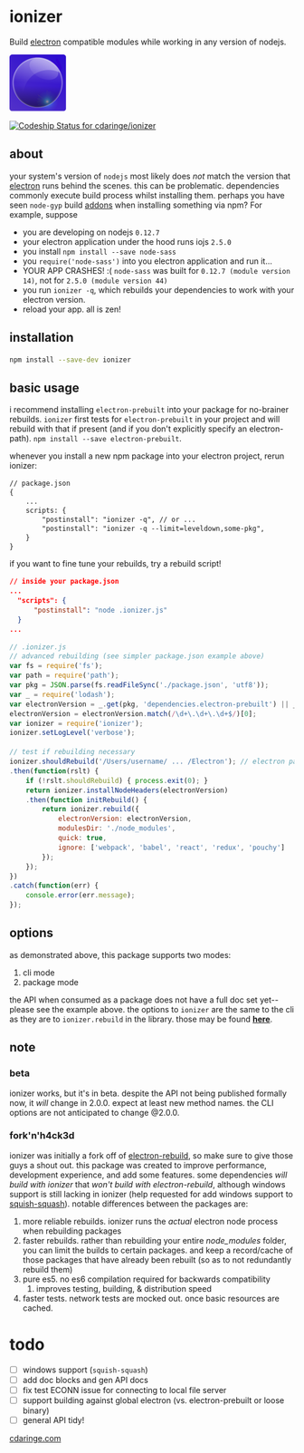 # ionizer

Build [electron](atom/electron) compatible modules while working in any version of nodejs.

<img width="100px" height="100px" src="img/ionizer_rounded.png"></img>

[ ![Codeship Status for cdaringe/ionizer](https://codeship.com/projects/f1c1b6b0-7bb1-0133-ed8b-3a9edbaef368/status?branch=master)](https://codeship.com/projects/119677)

## about
your system's version of `nodejs` most likely does _not_ match the version
that [electron](atom/electron) runs behind the scenes.  this can be problematic. dependencies commonly execute build process
whilst installing them.  perhaps you have seen `node-gyp` build [addons](https://nodejs.org/api/addons.html) when installing something via npm?
For example, suppose

- you are developing on nodejs `0.12.7`
- your electron application under the hood runs iojs `2.5.0`
- you install `npm install --save node-sass`
- you `require('node-sass')` into you electron application and run it...
- YOUR APP CRASHES! :(  `node-sass` was built for `0.12.7 (module version 14)`, not for `2.5.0 (module version 44)`
- you run `ionizer -q`, which rebuilds your dependencies to work with your electron version.
- reload your app.  all is zen!

## installation
```sh
npm install --save-dev ionizer
```

## basic usage
i recommend installing `electron-prebuilt` into your package for no-brainer rebuilds.
`ionizer` first tests for `electron-prebuilt` in your project and will rebuild with that if present (and if you don't explicitly specify an electron-path). `npm install --save electron-prebuilt`.

whenever you install a new npm package into your electron project, rerun ionizer:

```json2
// package.json
{
    ...
    scripts: {
        "postinstall": "ionizer -q", // or ...
        "postinstall": "ionizer -q --limit=leveldown,some-pkg",
    }
}
```

if you want to fine tune your rebuilds, try a rebuild script!

```json
// inside your package.json
...
  "scripts": {
      "postinstall": "node .ionizer.js"
  }
...
```

```js
// .ionizer.js
// advanced rebuilding (see simpler package.json example above)
var fs = require('fs');
var path = require('path');
var pkg = JSON.parse(fs.readFileSync('./package.json', 'utf8'));
var _ = require('lodash');
var electronVersion = _.get(pkg, 'dependencies.electron-prebuilt') || _.get(pkg, 'electron-version');
electronVersion = electronVersion.match(/\d+\.\d+\.\d+$/)[0];
var ionizer = require('ionizer');
ionizer.setLogLevel('verbose');

// test if rebuilding necessary
ionizer.shouldRebuild('/Users/username/ ... /Electron'); // electron path, see node_modules/electron-prebuilt/path.txt
.then(function(rslt) {
    if (!rslt.shouldRebuild) { process.exit(0); }
    return ionizer.installNodeHeaders(electronVersion)
    .then(function initRebuild() {
        return ionizer.rebuild({
            electronVersion: electronVersion,
            modulesDir: './node_modules',
            quick: true,
            ignore: ['webpack', 'babel', 'react', 'redux', 'pouchy']
        });
    });
})
.catch(function(err) {
    console.error(err.message);
});

```

## options
as demonstrated above, this package supports two modes:

1. cli mode
1. package mode

the API when consumed as a package does not have a full doc set yet--please see the example above.  the options to `ionizer` are the same to the cli as they are to `ionizer.rebuild` in the library.  those may be found **[here](https://github.com/cdaringe/ionizer/blob/master/lib/cli.js#L21)**.

## note

### beta
ionizer works, but it's in beta.  despite the API not being published formally now,
it _will_ change in 2.0.0.  expect at least new method names.  the CLI options are not anticipated to change @2.0.0.

### fork'n'h4ck3d
ionizer was initially a fork off of [electron-rebuild](electronjs/electronjs-rebuild), so make sure to give those guys a shout out.  this package was created to improve performance, development experience, and add some features.  some dependencies _will build with ionizer_ that _won't build with electron-rebuild_, although windows support is still lacking in ionizer (help requested for add windows support to [squish-squash](https://github.com/cdaringe/squish-squash)).  notable differences between the packages are:

1. more reliable rebuilds.  ionizer runs the _actual_ electron node process when rebuilding packages
1. faster rebuilds.  rather than rebuilding your entire _node_modules_ folder, you can limit the builds to certain packages.  and keep a record/cache of those packages that have already been rebuilt (so as to not redundantly rebuild them)
1. pure es5. no es6 compilation required for backwards compatibility
    1. improves testing, building, & distribution speed
1. faster tests.  network tests are mocked out. once basic resources are cached.

# todo
- [ ] windows support (`squish-squash`)
- [ ] add doc blocks and gen API docs
- [ ] fix test ECONN issue for connecting to local file server
- [ ] support building against global electron (vs. electron-prebuilt or loose binary)
- [ ] general API tidy!

[cdaringe.com](http://www.cdaringe.com)
